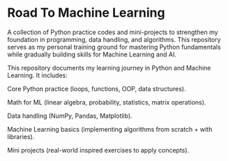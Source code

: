 # Road To Machine Learning
A collection of Python practice codes and mini-projects to strengthen my foundation in programming, data handling, and algorithms. This repository serves as my personal training ground for mastering Python fundamentals while gradually building skills for Machine Learning and AI.

This repository documents my learning journey in Python and Machine Learning.
It includes:

Core Python practice (loops, functions, OOP, data structures).

Math for ML (linear algebra, probability, statistics, matrix operations).

Data handling (NumPy, Pandas, Matplotlib).

Machine Learning basics (implementing algorithms from scratch + with libraries).

Mini projects (real-world inspired exercises to apply concepts).
